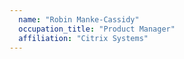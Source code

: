 ```yaml
---
  name: "Robin Manke-Cassidy"
  occupation_title: "Product Manager"
  affiliation: "Citrix Systems"
---
```

